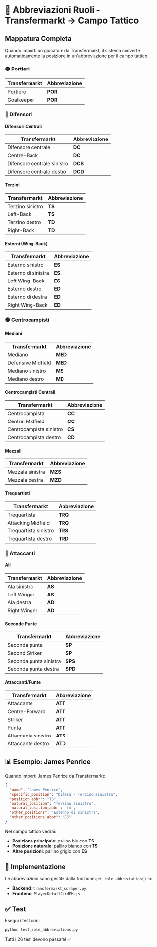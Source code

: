 # 🎯 Abbreviazioni Ruoli - Transfermarkt → Campo Tattico

## Mappatura Completa

Quando importi un giocatore da Transfermarkt, il sistema converte automaticamente la posizione in un'abbreviazione per il campo tattico.

### 🟡 Portieri
| Transfermarkt | Abbreviazione |
|---------------|---------------|
| Portiere | **POR** |
| Goalkeeper | **POR** |

### 🔵 Difensori

#### Difensori Centrali
| Transfermarkt | Abbreviazione |
|---------------|---------------|
| Difensore centrale | **DC** |
| Centre-Back | **DC** |
| Difensore centrale sinistro | **DCS** |
| Difensore centrale destro | **DCD** |

#### Terzini
| Transfermarkt | Abbreviazione |
|---------------|---------------|
| Terzino sinistro | **TS** |
| Left-Back | **TS** |
| Terzino destro | **TD** |
| Right-Back | **TD** |

#### Esterni (Wing-Back)
| Transfermarkt | Abbreviazione |
|---------------|---------------|
| Esterno sinistro | **ES** |
| Esterno di sinistra | **ES** |
| Left Wing-Back | **ES** |
| Esterno destro | **ED** |
| Esterno di destra | **ED** |
| Right Wing-Back | **ED** |

### 🟢 Centrocampisti

#### Mediani
| Transfermarkt | Abbreviazione |
|---------------|---------------|
| Mediano | **MED** |
| Defensive Midfield | **MED** |
| Mediano sinistro | **MS** |
| Mediano destro | **MD** |

#### Centrocampisti Centrali
| Transfermarkt | Abbreviazione |
|---------------|---------------|
| Centrocampista | **CC** |
| Central Midfield | **CC** |
| Centrocampista sinistro | **CS** |
| Centrocampista destro | **CD** |

#### Mezzali
| Transfermarkt | Abbreviazione |
|---------------|---------------|
| Mezzala sinistra | **MZS** |
| Mezzala destra | **MZD** |

#### Trequartisti
| Transfermarkt | Abbreviazione |
|---------------|---------------|
| Trequartista | **TRQ** |
| Attacking Midfield | **TRQ** |
| Trequartista sinistro | **TRS** |
| Trequartista destro | **TRD** |

### 🔴 Attaccanti

#### Ali
| Transfermarkt | Abbreviazione |
|---------------|---------------|
| Ala sinistra | **AS** |
| Left Winger | **AS** |
| Ala destra | **AD** |
| Right Winger | **AD** |

#### Seconde Punte
| Transfermarkt | Abbreviazione |
|---------------|---------------|
| Seconda punta | **SP** |
| Second Striker | **SP** |
| Seconda punta sinistra | **SPS** |
| Seconda punta destra | **SPD** |

#### Attaccanti/Punte
| Transfermarkt | Abbreviazione |
|---------------|---------------|
| Attaccante | **ATT** |
| Centre-Forward | **ATT** |
| Striker | **ATT** |
| Punta | **ATT** |
| Attaccante sinistro | **ATS** |
| Attaccante destro | **ATD** |

## 📊 Esempio: James Penrice

Quando importi James Penrice da Transfermarkt:

```json
{
  "name": "James Penrice",
  "specific_position": "Difesa - Terzino sinistro",
  "position_abbr": "TS",
  "natural_position": "Terzino sinistro",
  "natural_position_abbr": "TS",
  "other_positions": "Esterno di sinistra",
  "other_positions_abbr": "ES"
}
```

Nel campo tattico vedrai:
- **Posizione principale**: pallino blu con **TS**
- **Posizione naturale**: pallino bianco con **TS**
- **Altre posizioni**: pallino grigio con **ES**

## 🔧 Implementazione

Le abbreviazioni sono gestite dalla funzione `get_role_abbreviation()` in:
- **Backend**: `transfermarkt_scraper.py`
- **Frontend**: `PlayerDetailCardFM.js`

## ✅ Test

Esegui i test con:
```bash
python test_role_abbreviations.py
```

Tutti i 26 test devono passare! ✅
